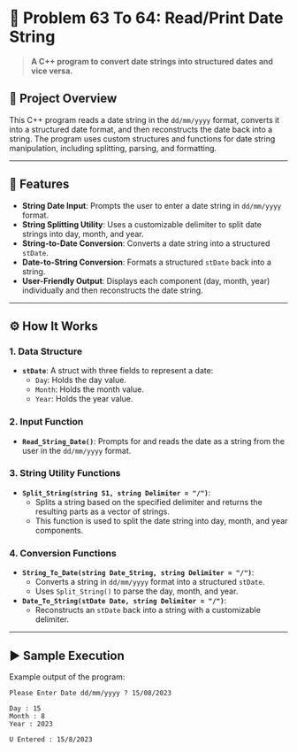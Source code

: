 # 📅 Problem 63 To 64: Read/Print Date String

> **A C++ program to convert date strings into structured dates and vice versa.**

## 📘 Project Overview
This C++ program reads a date string in the `dd/mm/yyyy` format, converts it into a structured date format, and then reconstructs the date back into a string. The program uses custom structures and functions for date string manipulation, including splitting, parsing, and formatting.

---

## 🌟 Features
- **String Date Input**: Prompts the user to enter a date string in `dd/mm/yyyy` format.
- **String Splitting Utility**: Uses a customizable delimiter to split date strings into day, month, and year.
- **String-to-Date Conversion**: Converts a date string into a structured `stDate`.
- **Date-to-String Conversion**: Formats a structured `stDate` back into a string.
- **User-Friendly Output**: Displays each component (day, month, year) individually and then reconstructs the date string.

---

## ⚙️ How It Works

### 1. Data Structure
- **`stDate`**: A struct with three fields to represent a date:
  - `Day`: Holds the day value.
  - `Month`: Holds the month value.
  - `Year`: Holds the year value.

### 2. Input Function
- **`Read_String_Date()`**: Prompts for and reads the date as a string from the user in the `dd/mm/yyyy` format.

### 3. String Utility Functions
- **`Split_String(string S1, string Delimiter = "/")`**: 
  - Splits a string based on the specified delimiter and returns the resulting parts as a vector of strings.
  - This function is used to split the date string into day, month, and year components.

### 4. Conversion Functions
- **`String_To_Date(string Date_String, string Delimiter = "/")`**:
  - Converts a string in `dd/mm/yyyy` format into a structured `stDate`.
  - Uses `Split_String()` to parse the day, month, and year.
- **`Date_To_String(stDate Date, string Delimiter = "/")`**:
  - Reconstructs an `stDate` back into a string with a customizable delimiter.

---

## ▶️ Sample Execution
Example output of the program:

```plaintext
Please Enter Date dd/mm/yyyy ? 15/08/2023

Day : 15
Month : 8
Year : 2023

U Entered : 15/8/2023
